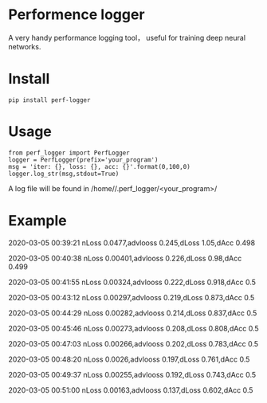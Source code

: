 #  Performence logger

A very handy performance logging tool， useful for training deep neural networks.  

# Install
```
pip install perf-logger
```

# Usage 
```
from perf_logger import PerfLogger
logger = PerfLogger(prefix='your_program')
msg = 'iter: {}, loss: {}, acc: {}'.format(0,100,0)
logger.log_str(msg,stdout=True)

```
A log file will be found in /home/<user>/.perf_logger/<your_program>/


# Example

2020-03-05 00:39:21 nLoss 0.0477,advlooss 0.245,dLoss 1.05,dAcc 0.498

2020-03-05 00:40:38 nLoss 0.00401,advlooss 0.226,dLoss 0.98,dAcc 0.499

2020-03-05 00:41:55 nLoss 0.00324,advlooss 0.222,dLoss 0.918,dAcc 0.5

2020-03-05 00:43:12 nLoss 0.00297,advlooss 0.219,dLoss 0.873,dAcc 0.5

2020-03-05 00:44:29 nLoss 0.00282,advlooss 0.214,dLoss 0.837,dAcc 0.5

2020-03-05 00:45:46 nLoss 0.00273,advlooss 0.208,dLoss 0.808,dAcc 0.5

2020-03-05 00:47:03 nLoss 0.00266,advlooss 0.202,dLoss 0.783,dAcc 0.5

2020-03-05 00:48:20 nLoss 0.0026,advlooss 0.197,dLoss 0.761,dAcc 0.5

2020-03-05 00:49:37 nLoss 0.00255,advlooss 0.192,dLoss 0.743,dAcc 0.5

2020-03-05 00:51:00 nLoss 0.00163,advlooss 0.137,dLoss 0.602,dAcc 0.5





